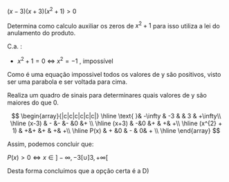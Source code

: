$(x-3)(x+3) (x^{2} + 1)>0$

Determina como calculo auxiliar  os zeros de $x^{2} + 1$ para isso utiliza a lei do anulamento do produto. 

  C.a. :  
  
   - $x^{2} + 1 = 0$ $\iff$ $x^{2} = -1$ , impossível

Como é uma equação impossivel todos os valores de y são positivos, visto ser uma parabola e ser voltada para cima. 

Realiza um quadro de sinais para determinares quais valores de y são maiores do que 0. 


$$
\begin{array}{|c|c|c|c|c|c|}
\hline
\text{ }& -\infty  & -3 &   & 3 & +\infty\\
\hline
(x-3) & - &- &- &0 &+ \\
\hline
(x+3) & -&0 &+ & +& +\\
\hline
(x^{2} + 1) & +&+ &+ & +& +\\
\hline
P(x) & + &0 & - & 0& + \\
\hline
\end{array}
$$

Assim, podemos concluir que: 

$P(x) >0 \iff x\in ]-\infty, -3[\cup ]3, +\infty [$

Desta forma concluímos que a opção certa é a D)

